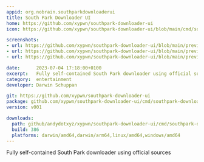 ```yaml
---
appid: org.nobrain.southparkdownloaderui
title: South Park Downloader UI
home: https://github.com/xypwn/southpark-downloader-ui
icon: https://github.com/xypwn/southpark-downloader-ui/blob/main/cmd/southpark-downloader-ui/Icon.png?raw=true

screenshots:
- url: https://github.com/xypwn/southpark-downloader-ui/blob/main/preview.png?raw=true
- url: https://github.com/xypwn/southpark-downloader-ui/blob/main/preview-1.png?raw=true
- url: https://github.com/xypwn/southpark-downloader-ui/blob/main/preview-2.png?raw=true

date:      2023-07-04 17:18:00+0100
excerpt:   Fully self-contained South Park downloader using official sources
category:  entertainment
developer: Darwin Schuppan

git: https://github.com/xypwn/southpark-downloader-ui
package: github.com/xypwn/southpark-downloader-ui/cmd/southpark-downloader-ui
version: v001

downloads:
  path: github/andydotxyz/xypwn/southpark-downloader-ui/cmd/southpark-downloader-ui
  build: 386
  platforms: darwin/amd64,darwin/arm64,linux/amd64,windows/amd64
---
```


Fully self-contained South Park downloader using official sources
